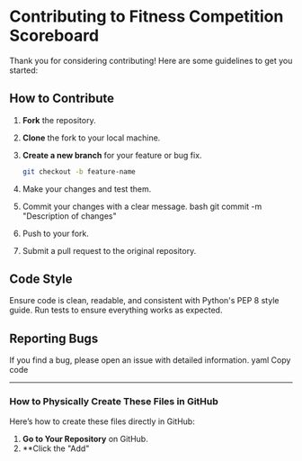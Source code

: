 # Contributing to Fitness Competition Scoreboard

Thank you for considering contributing! Here are some guidelines to get you started:

## How to Contribute

1. **Fork** the repository.
2. **Clone** the fork to your local machine.
3. **Create a new branch** for your feature or bug fix.
   ```bash
   git checkout -b feature-name

4. Make your changes and test them.

5. Commit your changes with a clear message.
bash
git commit -m "Description of changes"

6. Push to your fork.

7. Submit a pull request to the original repository.


## Code Style
Ensure code is clean, readable, and consistent with Python's PEP 8 style guide.
Run tests to ensure everything works as expected.


## Reporting Bugs
If you find a bug, please open an issue with detailed information.
yaml
Copy code

---

### How to Physically Create These Files in GitHub

Here’s how to create these files directly in GitHub:

1. **Go to Your Repository** on GitHub.
2. **Click the "Add"
